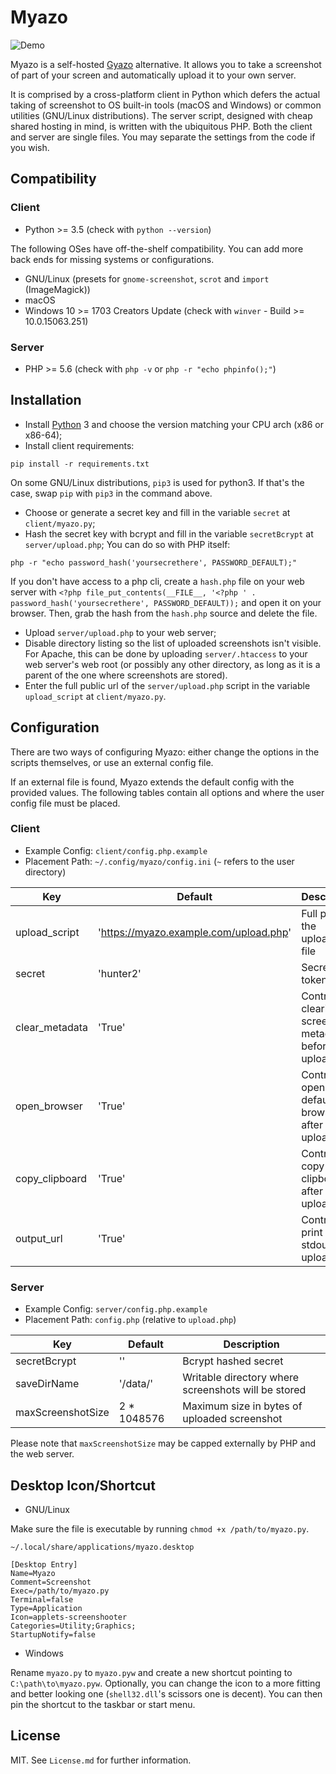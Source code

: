 # Myazo

![Demo](https://raw.githubusercontent.com/migueldemoura/myazo/master/demo.gif)

Myazo is a self-hosted [Gyazo](https://gyazo.com/) alternative. It allows you to take a screenshot of part of your screen and automatically upload it to your own server.

It is comprised by a cross-platform client in Python which defers the actual taking of screenshot to OS built-in tools (macOS and Windows) or common utilities (GNU/Linux distributions). The server script, designed with cheap shared hosting in mind, is written with the ubiquitous PHP. Both the client and server are single files. You may separate the settings from the code if you wish.

## Compatibility

### Client

* Python >= 3.5 (check with `python --version`)

The following OSes have off-the-shelf compatibility. You can add more back ends for missing systems or configurations.

* GNU/Linux (presets for `gnome-screenshot`, `scrot` and `import` (ImageMagick))
* macOS
* Windows 10 >= 1703 Creators Update (check with `winver` - Build >= 10.0.15063.251)

### Server

* PHP >= 5.6 (check with `php -v` or `php -r "echo phpinfo();"`)

## Installation

* Install [Python] 3 and choose the version matching your CPU arch (x86 or x86-64);
* Install client requirements:

```shell
pip install -r requirements.txt
```

On some GNU/Linux distributions, `pip3` is used for python3. If that's the case, swap `pip` with `pip3` in the command above.

* Choose or generate a secret key and fill in the variable `secret` at `client/myazo.py`;
* Hash the secret key with bcrypt and fill in the variable `secretBcrypt` at `server/upload.php`;
You can do so with PHP itself:

```shell
php -r "echo password_hash('yoursecrethere', PASSWORD_DEFAULT);"
```

If you don't have access to a php cli, create a `hash.php` file on your web server with `<?php file_put_contents(__FILE__, '<?php ' . password_hash('yoursecrethere', PASSWORD_DEFAULT));` and open it on your browser. Then, grab the hash from the `hash.php` source and delete the file.

* Upload `server/upload.php` to your web server;
* Disable directory listing so the list of uploaded screenshots isn't visible. For Apache, this can be done by uploading `server/.htaccess` to your web server's web root (or possibly any other directory, as long as it is a parent of the one where screenshots are stored).
* Enter the full public url of the `server/upload.php` script in the variable `upload_script` at `client/myazo.py`.

## Configuration

There are two ways of configuring Myazo: either change the options in the scripts themselves, or use an external config file.

If an external file is found, Myazo extends the default config with the provided values. The following tables contain all options and where the user config file must be placed.

### Client

* Example Config: `client/config.php.example`
* Placement Path: `~/.config/myazo/config.ini` (`~` refers to the user directory)

| Key               | Default                                | Description                                         |
|-------------------|----------------------------------------|-----------------------------------------------------|
| upload_script     | 'https://myazo.example.com/upload.php' | Full path to the upload.php file                    |
| secret            | 'hunter2'                              | Secret token                                        |
| clear_metadata    | 'True'                                 | Controls clearing screenshot metadata before upload |
| open_browser      | 'True'                                 | Controls open url in default browser after upload   |
| copy_clipboard    | 'True'                                 | Controls copy url to clipboard after upload         |
| output_url        | 'True'                                 | Controls print url to stdout after upload           |

### Server

* Example Config: `server/config.php.example`
* Placement Path: `config.php` (relative to `upload.php`)

| Key               | Default                                | Description                                         |
|-------------------|----------------------------------------|-----------------------------------------------------|
| secretBcrypt      | ''                                     | Bcrypt hashed secret                                |
| saveDirName       | '/data/'                               | Writable directory where screenshots will be stored |
| maxScreenshotSize | 2 * 1048576                            | Maximum size in bytes of uploaded screenshot        |

Please note that `maxScreenshotSize` may be capped externally by PHP and the web server.

## Desktop Icon/Shortcut

* GNU/Linux

Make sure the file is executable by running `chmod +x /path/to/myazo.py`.

`~/.local/share/applications/myazo.desktop`
```
[Desktop Entry]
Name=Myazo
Comment=Screenshot
Exec=/path/to/myazo.py
Terminal=false
Type=Application
Icon=applets-screenshooter
Categories=Utility;Graphics;
StartupNotify=false
```

* Windows

Rename `myazo.py` to `myazo.pyw` and create a new shortcut pointing to `C:\path\to\myazo.pyw`. Optionally, you can change the icon to a more fitting and better looking one (`shell32.dll`'s scissors one is decent). You can then pin the shortcut to the taskbar or start menu.

## License

MIT. See `License.md` for further information.

[Gyazo]: <https://gyazo.com/>
[Python]: <https://www.python.org/downloads/>
